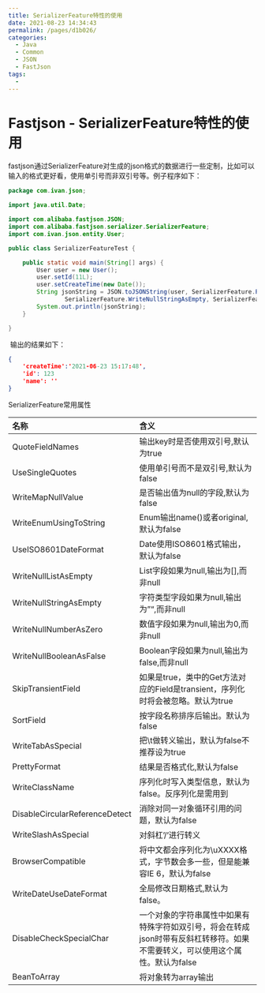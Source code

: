 ```yaml
---
title: SerializerFeature特性的使用
date: 2021-08-23 14:34:43
permalink: /pages/d1b026/
categories:
  - Java
  - Common
  - JSON
  - FastJson
tags:
  - 
---
```


# Fastjson - SerializerFeature特性的使用

​		fastjson通过SerializerFeature对生成的json格式的数据进行一些定制，比如可以输入的格式更好看，使用单引号而非双引号等。例子程序如下：

```java
package com.ivan.json;

import java.util.Date;

import com.alibaba.fastjson.JSON;
import com.alibaba.fastjson.serializer.SerializerFeature;
import com.ivan.json.entity.User;

public class SerializerFeatureTest {

    public static void main(String[] args) {
        User user = new User();
        user.setId(11L);
        user.setCreateTime(new Date());
        String jsonString = JSON.toJSONString(user, SerializerFeature.PrettyFormat, 
                SerializerFeature.WriteNullStringAsEmpty, SerializerFeature.UseSingleQuotes);
        System.out.println(jsonString);
    }

}
```

​		输出的结果如下：

```json
{
	'createTime':'2021-06-23 15:17:48',
	'id': 123
	'name': ''
}
```

SerializerFeature常用属性

| 名称                           | 含义                                                         |
| :----------------------------- | :----------------------------------------------------------- |
| QuoteFieldNames                | 输出key时是否使用双引号,默认为true                           |
| UseSingleQuotes                | 使用单引号而不是双引号,默认为false                           |
| WriteMapNullValue              | 是否输出值为null的字段,默认为false                           |
| WriteEnumUsingToString         | Enum输出name()或者original,默认为false                       |
| UseISO8601DateFormat           | Date使用ISO8601格式输出，默认为false                         |
| WriteNullListAsEmpty           | List字段如果为null,输出为[],而非null                         |
| WriteNullStringAsEmpty         | 字符类型字段如果为null,输出为”“,而非null                     |
| WriteNullNumberAsZero          | 数值字段如果为null,输出为0,而非null                          |
| WriteNullBooleanAsFalse        | Boolean字段如果为null,输出为false,而非null                   |
| SkipTransientField             | 如果是true，类中的Get方法对应的Field是transient，序列化时将会被忽略。默认为true |
| SortField                      | 按字段名称排序后输出。默认为false                            |
| WriteTabAsSpecial              | 把\t做转义输出，默认为false不推荐设为true                    |
| PrettyFormat                   | 结果是否格式化,默认为false                                   |
| WriteClassName                 | 序列化时写入类型信息，默认为false。反序列化是需用到          |
| DisableCircularReferenceDetect | 消除对同一对象循环引用的问题，默认为false                    |
| WriteSlashAsSpecial            | 对斜杠’/’进行转义                                            |
| BrowserCompatible              | 将中文都会序列化为\uXXXX格式，字节数会多一些，但是能兼容IE 6，默认为false |
| WriteDateUseDateFormat         | 全局修改日期格式,默认为false。                               |
| DisableCheckSpecialChar        | 一个对象的字符串属性中如果有特殊字符如双引号，将会在转成json时带有反斜杠转移符。如果不需要转义，可以使用这个属性。默认为false |
| BeanToArray                    | 将对象转为array输出                                          |

